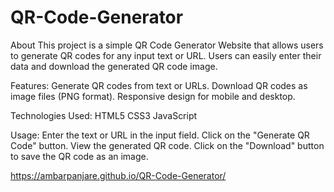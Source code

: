# QR-Code-Generator

About
This project is a simple QR Code Generator Website that allows users to generate QR codes for any input text or URL. Users can easily enter their data and download the generated QR code image.

Features:
Generate QR codes from text or URLs.
Download QR codes as image files (PNG format).
Responsive design for mobile and desktop.

Technologies Used:
HTML5
CSS3
JavaScript

Usage:
Enter the text or URL in the input field.
Click on the "Generate QR Code" button.
View the generated QR code.
Click on the "Download" button to save the QR code as an image.

https://ambarpanjare.github.io/QR-Code-Generator/
